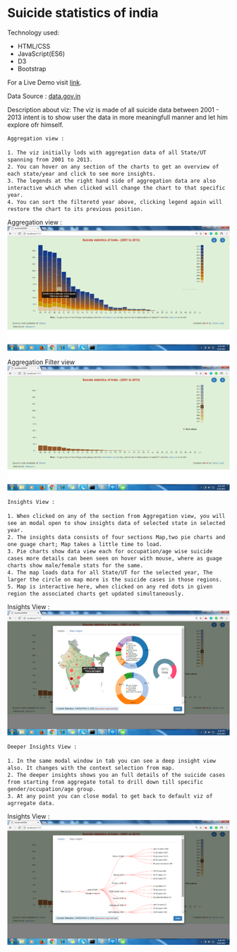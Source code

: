 # Suicide statistics of india

Technology used:

 * HTML/CSS
 * JavaScript(ES6)
 * D3
 * Bootstrap


For a Live Demo visit [link]().

Data Source : [data.gov.in](https://data.gov.in/catalog/stateut-wise-professional-profile-suicide-victim)


Description about viz: The viz is made of all suicide data between 2001 - 2013 intent is to show user the data in more meaningfull manner and let him explore ofr himself.

```
Aggregation view :

1. The viz initially lods with aggregation data of all State/UT spanning from 2001 to 2013.
2. You can hover on any section of the charts to get an overview of each state/year and click to see more insights.
3. The legends at the right hand side of aggregation data are also interactive which when clicked will change the chart to that specific year.
4. You can sort the filteretd year above, clicking legend again will restore the chart to its previous position.
```

Aggregation view :
![Aggregation view](https://raw.githubusercontent.com/VinodLouis/suicide-stats-in-india/master/screenshots/aggregate.png)

Aggregation Filter view
![Aggregation Filtered view](https://raw.githubusercontent.com/VinodLouis/suicide-stats-in-india/master/screenshots/filteragg.png)


```
Insights View :

1. When clicked on any of the section from Aggregation view, you will see an modal open to show insights data of selected state in selected year.
2. The insights data consists of four sections Map,two pie charts and one guage chart; Map takes a little time to load.
3. Pie charts show data view each for occupation/age wise suicide cases more details can been seen on hover with mouse, where as guage charts show male/female stats for the same.
4. The map loads data for all State/UT for the selected year, The larger the circle on map more is the suicide cases in those regions.
5. Map is interactive here, when clicked on any red dots in given region the associated charts get updated simultaneously.
```

Insights View :
![Insights view](https://raw.githubusercontent.com/VinodLouis/suicide-stats-in-india/master/screenshots/insights.png)


```
Deeper Insights View :

1. In the same modal window in tab you can see a deep insight view also. It changes with the context selection from map.
2. The deeper insights shows you an full details of the suicide cases from starting from aggregate total to drill down till specific gender/occupation/age group.
3. At any point you can close modal to get back to default viz of agrregate data.

```

Insights View :
![Insights view](https://raw.githubusercontent.com/VinodLouis/suicide-stats-in-india/master/screenshots/deepinsights.png)